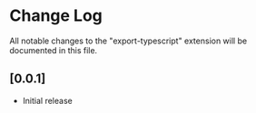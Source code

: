 # Change Log
All notable changes to the "export-typescript" extension will be documented in this file.

## [0.0.1]
- Initial release
